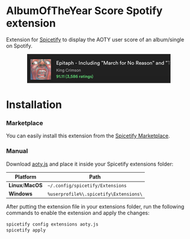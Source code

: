 # AlbumOfTheYear Score Spotify extension

Extension for [Spicetify](https://github.com/spicetify/spicetify-cli) to display the AOTY user score of an album/single on Spotify.

<p align="center">
  <img alt="preview" src="./assets/example.png">
</p>

# Installation

### Marketplace

You can easily install this extension from the [Spicetify Marketplace](https://github.com/spicetify/spicetify-marketplace).

### Manual

Download [aoty.js](./aoty.js?raw=1) and place it inside your Spicetify extensions folder:

| Platform            | Path                                   |
| ------------------- | -------------------------------------- |
| **Linux**/**MacOS** | `~/.config/spicetify/Extensions`       |
| **Windows**         | `%userprofile%\.spicetify\Extensions\` |

After putting the extension file in your extensions folder, run the following commands to enable the extension and apply the changes:

```
spicetify config extensions aoty.js
spicetify apply
```
